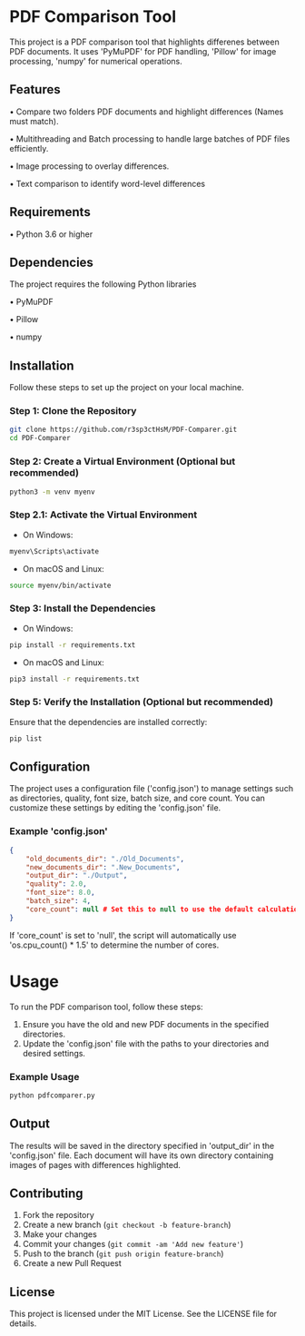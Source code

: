 # PDF Comparison Tool

This project is a PDF comparison tool that highlights differenes between PDF documents. It uses 'PyMuPDF' for PDF handling, 'Pillow' for image processing, 'numpy' for numerical operations.

## Features
• Compare two folders PDF documents and highlight differences (Names must match).

• Multithreading and Batch processing to handle large batches of PDF files efficiently.

• Image processing to overlay differences.

• Text comparison to identify word-level differences

## Requirements
• Python 3.6 or higher

## Dependencies

The project requires the following Python libraries

• PyMuPDF

• Pillow

• numpy

## Installation

Follow these steps to set up the project on your local machine.

### Step 1: Clone the Repository
```bash
git clone https://github.com/r3sp3ctHsM/PDF-Comparer.git
cd PDF-Comparer
```

### Step 2: Create a Virtual Environment (Optional but recommended)
```bash
python3 -m venv myenv
```

### Step 2.1: Activate the Virtual Environment
- On Windows:
```bash
myenv\Scripts\activate
```
- On macOS and Linux:
```bash
source myenv/bin/activate
```

### Step 3: Install the Dependencies
- On Windows:
```bash
pip install -r requirements.txt
```
- On macOS and Linux:
```bash
pip3 install -r requirements.txt
```

### Step 5: Verify the Installation (Optional but recommended)

Ensure that the dependencies are installed correctly:
```bash
pip list
```

## Configuration

The project uses a configuration file ('config.json') to manage settings such as directories, quality, font size, batch size, and core count. You can customize these settings by editing the 'config.json' file.

### Example 'config.json'

```json
{
    "old_documents_dir": "./Old_Documents",
    "new_documents_dir": ".New_Documents",
    "output_dir": "./Output",
    "quality": 2.0,
    "font_size": 8.0,
    "batch_size": 4,
    "core_count": null # Set this to null to use the default calculation (1.5 times the number of CPU cores)
}
```

If 'core_count' is set to 'null', the script will automatically use 'os.cpu_count() * 1.5' to determine the number of cores.

# Usage

To run the PDF comparison tool, follow these steps:

1. Ensure you have the old and new PDF documents in the specified directories.
2. Update the 'config.json' file with the paths to your directories and desired settings.

### Example Usage
```bash
python pdfcomparer.py
```

## Output

The results will be saved in the directory specified in 'output_dir' in the 'config.json' file. Each document will have its own directory containing images of pages with differences highlighted.

## Contributing

1. Fork the repository
2. Create a new branch (`git checkout -b feature-branch`)
3. Make your changes
4. Commit your changes (`git commit -am 'Add new feature'`)
5. Push to the branch (`git push origin feature-branch`)
6. Create a new Pull Request

## License

This project is licensed under the MIT License. See the LICENSE file for details.
